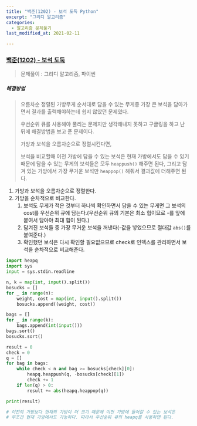 ```yaml
---
title: "백준(1202) - 보석 도둑 Python"
excerpt: "그리디 알고리즘"
categories:
  - 알고리즘 문제풀기
last_modified_at: 2021-02-11

---
```


### [백준(1202) - 보석 도둑](https://www.acmicpc.net/problem/1202)

> 문제풀이 : 그리디 알고리즘, 파이썬

##### 해결방법 

> 오름차순 정렬된 가방무게 순서대로 담을 수 있는 무게중 가장 큰 보석을 담아가면서 결과를 출력해야하는데 쉽지 않았던 문제였다.
>
> 우선순위 큐를 사용해야 풀리는 문제지만 생각해내지 못하고 구글링을 하고 난 뒤에 해결방법을 보고 푼 문제이다.
>
> 가방과 보석을 오름차순으로 정렬시킨다면,
>
> 보석을 비교할때 이전 가방에 담을 수 있는 보석은 현재 가방에서도 담을 수 있기 때문에 담을 수 있는 무게의 보석들은 모두 `heappush()` 해주면 된다, 그리고 담겨 있는 가방에서 가장 무거운 보석만 `heappop()` 해줘서 결과값에 더해주면 된다.

1. 가방과 보석을 오름차순으로 정렬한다.
2. 가방을 순차적으로 비교한다.
   1. 보석도 무게가 적은 것부터 하나씩 확인하면서 담을 수 있는 무게면 그 보석의 cost를 우선순위 큐에 담는다.(우선순위 큐의 기본은 최소 힙이므로 -를 앞에 붙여서 담아야 최대 힙이 된다.)
   2. 담겨진 보석들 중 가장 무거운 보석을 꺼낸다(-값을 넣었으므로 절대값 `abs()`를 붙여준다.)
   3. 확인했던 보석은 다시 확인할 필요없으므로 check로 인덱스를 관리하면서 보석을 순차적으로 비교해준다.

```python
import heapq
import sys
input = sys.stdin.readline

n, k = map(int, input().split())
bosucks = []
for _ in range(n):
    weight, cost = map(int, input().split())
    bosucks.append((weight, cost))

bags = []
for _ in range(k):
    bags.append(int(input()))
bags.sort()
bosucks.sort()

result = 0
check = 0
q = []
for bag in bags:
    while check < n and bag >= bosucks[check][0]:
        heapq.heappush(q, -bosucks[check][1])
        check += 1
    if len(q) > 0:
        result += abs(heapq.heappop(q))

print(result)

# 이전의 가방보다 현재의 가방이 더 크기 때문에 이전 가방에 들어갈 수 있는 보석은
# 무조건 현재 가방에서도 가능하다. 따라서 우선순위 큐의 heapq를 사용하면 된다.
```